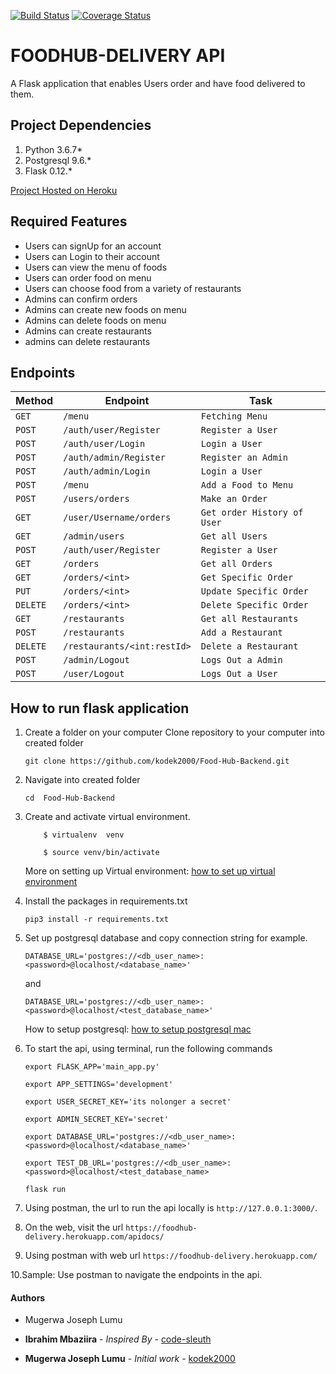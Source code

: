 [![Build Status](https://travis-ci.org/kodek-sleuth/Food-Hub-API.svg?branch=master)](https://travis-ci.org/kodek-sleuth/Food-Hub-API)
[![Coverage Status](https://coveralls.io/repos/github/kodek2000/Food-Hub-Backend/badge.svg?branch=master)](https://coveralls.io/github/kodek2000/Food-Hub-Backend?branch=master)

# **FOODHUB-DELIVERY API**
A Flask application that enables Users order and have food delivered to them.

## Project Dependencies
1. Python 3.6.7*
2. Postgresql 9.6.*
3. Flask 0.12.*

[Project Hosted on Heroku](https://foodhub-delivery.herokuapp.com/)

## Required Features
- Users can signUp for an account
- Users can Login to their account
- Users can view the menu of foods
- Users can order food on menu
- Users can choose food from a variety of restaurants
- Admins can confirm orders
- Admins can create new foods on menu
- Admins can delete foods on menu
- Admins can create restaurants
- admins can delete restaurants

## Endpoints
|  Method  |  Endpoint  |  Task  |
|  --- |  --- |  ---  |
|  `GET`  |  `/menu`  |  `Fetching Menu`  |
|  `POST`  |  `/auth/user/Register`  |  `Register a User`  |
|  `POST`  |  `/auth/user/Login`  |  `Login a User`  |
|  `POST`  |  `/auth/admin/Register`  |  `Register an Admin`  |
|  `POST`  |  `/auth/admin/Login`  |  `Login a User`  |
|  `POST`  |  `/menu`  |  `Add a Food to Menu`  |
|  `POST`  |  `/users/orders`  |  `Make an Order`  |
|  `GET`  |  `/user/Username/orders`  |  `Get order History of User`  |
|  `GET`  |  `/admin/users`  |  `Get all Users`  |
|  `POST`  |  `/auth/user/Register`  |  `Register a User`  |
|  `GET`  |  `/orders`  |  `Get all Orders`  |
|  `GET`  |  `/orders/<int>`  |  `Get Specific Order`  |
|  `PUT`  |  `/orders/<int>`  |  `Update Specific Order`  |
|  `DELETE`  |  `/orders/<int>`  |  `Delete Specific Order`  |
|  `GET`  |  `/restaurants`  |  `Get all Restaurants`  |
|  `POST`  |  `/restaurants`  |  `Add a Restaurant`  |
|  `DELETE`  |  `/restaurants/<int:restId>`  |  `Delete a Restaurant`  |
|  `POST`  |  `/admin/Logout`  |  `Logs Out a Admin`  |
|  `POST`  |  `/user/Logout`  |  `Logs Out a User`  |

## How to run flask application
1. Create a folder <foodhub-delivery> on your computer
   Clone repository to your computer into created folder

    ```
    git clone https://github.com/kodek2000/Food-Hub-Backend.git
    ```
2. Navigate into created folder

    ```
    cd  Food-Hub-Backend
    ```
3. Create and activate  virtual environment.

    ```
        $ virtualenv  venv

        $ source venv/bin/activate
    ```

    More on setting up Virtual environment: [how to set up virtual environment](http://docs.python-guide.org/en/latest/dev/virtualenvs/)

4. Install the packages in requirements.txt

    ``` pip3 install -r requirements.txt ```

5. Set up postgresql database and copy connection string for example.

    ``` DATABASE_URL='postgres://<db_user_name>:<password>@localhost/<database_name>' ```

    and

    ``` DATABASE_URL='postgres://<db_user_name>:<password>@localhost/<test_database_name>' ```

    How to setup postgresql: [how to setup postgresql mac](https://gist.github.com/sgnl/609557ebacd3378f3b72)

6. To start the api, using terminal, run the following commands

    ```export FLASK_APP='main_app.py'```

    ```export APP_SETTINGS='development'```

    ```export USER_SECRET_KEY='its nolonger a secret'```
     
    ```export ADMIN_SECRET_KEY='secret'```


    ```export DATABASE_URL='postgres://<db_user_name>:<password>@localhost/<database_name>'```

    ```export TEST_DB_URL='postgres://<db_user_name>:<password>@localhost/<test_database_name>```

    ```flask run ```

7. Using postman, the url to run the api locally is ```http://127.0.0.1:3000/```.

8. On the web, visit the url ```https://foodhub-delivery.herokuapp.com/apidocs/```

9. Using postman with web url ```https://foodhub-delivery.herokuapp.com/```

    
10.Sample: Use postman to navigate the endpoints in the api.

#### Authors
- Mugerwa Joseph Lumu


* **Ibrahim Mbaziira** - *Inspired By* - [code-sleuth](https://github.com/code-sleuth)

* **Mugerwa Joseph Lumu** - *Initial work* - [kodek2000](https://github.com/kodek2000)
